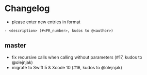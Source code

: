 # Changelog

- please enter new entries in format 

```
- <description> (#<PR_number>, kudos to @<author>)
```

## master

- fix recursive calls when calling without parameters (#17, kudos to @olejnjak)
- migrate to Swift 5 & Xcode 10 (#18, kudos to @olejnjak)
